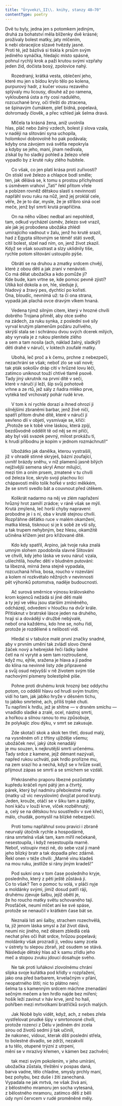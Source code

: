 ```yaml
---
title: "Úryvekz\_II\\. knihy, stanzy 48–70"
contentType: poetry
---
```


<section>

Dvě tu byly, jedna jen s potomkem jediným,  
druhá za bohatství měla blíženky dvě krásné;  
prožívaly bolest matky, jaty mlčením,  
k nebi obracejíce slzavé hvězdy jasné.  
Proti té, jež bázlivá si tiskla k prsům svým  
jediného synáčka, hledajíc místo spásné,  
pohnul rychlý krok a paži krutou svými vzpřahy  
jeden žid, dočista bosý, zpolovice nahý.

</section>

<section>

     Rozedraný, krátká vesta, oblečení jeho,  
které mu jen s bídou krylo tělo po kolena,  
purpurový hadr, z kučer vousu rezavého  
splývaly mu licousy, dlouhé až po ramena,  
vykloubená ústa a rty cosi nadulého,  
rozcuchané brvy, oči třeští do ztracena,  
se špinavým čumákem, pleť bídná, popelavá,  
dohromady člověk, a přec vzhled jak šelma dravá.

</section>

<section>

     Mlčela ta krásná žena, aniž uvolnila  
hlas, pláč nebo žalný vzdech, bolest jí slova vzala,  
v naději na slitování syna uchopila,  
holomkovi dobrovolně ho pak podávala;  
kdyby ona závojem svá světla nepokryla  
a kdyby se jeho, maní, jinam nedívala,  
získal by ho sladký pohled a železo vřelé  
vypadlo by z kruté ruky zlého hubitele.

</section>

<section>

     Co však, co jen platí krása proti zuřivosti?  
On stiskl své železo a chlapce bodl směle;  
ten, jak dělává se, k tomu s prostou příchylností  
s úsměvem vrahovi „Tati“ řekl přitom vřele  
a pobízen rovněž dětskou slastí s nevinností  
napřáhl svou ruku na nůž, jenž jej proklál cele,  
věře, že je to dar, mysle, že je stříbro siná ocel  
meče, jenž byl smrti krutá prapříčina.

</section>

<section>

     On na něho vůbec nedbal ani nepohlédl,  
tam, odkud vycházel úsměv, železo své vrazil,  
ale jak jej probodena ubožáka zhlédl  
umírajícího vadnout v žalu, jenž ho krutě srazil,  
had z Egypta slitovným se téměř státi svedl,  
cítil bolest, slzel nad ním, on, jenž život zkazil.  
Když se však soustrast a slzy uklidnily tiše,  
rychle potom slitování ustoupilo pýše.

</section>

<section>

     Obrátí se na druhou a zmatky srdcem chvějí,  
které z obou dětí a jak zraní v nenávisti.  
Co má dělat ubožačka a kdo pomůže jí?  
Kde bude, kam vrtne se, kde pomoc pevně zjistí?  
Utíká kol dokola a on, hle, sleduje ji,  
hladový a žravý pes, dychtící po kořisti.  
Ona, bloudíc, nevnímá už: ta či ona strana,  
vypadá jak plachá ovce dravým vlkem hnaná.

</section>

<section>

     Vedena týmž silným citem, který v hrozné chvíli  
dobrého Trojana přiměl, aby otce svého  
na zádech, za ruku synka, z poslední své síly  
vyrval krutým plamenům požáru zuřivého,  
skrýší stala se i schránou dvou svých dcerek milých,  
aby vyrvala je z rukou plenitele zlého  
a sem a tam nosila (ach, náklad žalný, sladký!)  
děti drahé v náručí, v loktech zoufalé matky.

</section>

<section>

     Ubohá, leč proč a k čemu, prchne z nebezpečí,  
nezachrání se však; neboť zlo se valí nově;  
tak pták sokolův dráp cítí v hrůzné lovu léči,  
zatímco uniknout touží chtivé tlamě psově.  
Tady jiný ukrutník na první dítě v seči,  
které v náručí jí leží, šíp svůj pohotově  
vrhne a ze rtů, jež sály z ňadra mléko prve,  
vytéká teď vrchovatý pohár rudé krve.

</section>

<section>

     V tom k ní rychle dorazí a ihned ohrozí ji  
silnějšími zbraněmi barbar, jenž živé ničí,  
spatří přitom druhé dítě, které v náručí jí  
sevřeno dlí v objetí, vysmívaje se, křičí:  
„Protože se k tobě vine láskou, která zpíjí,  
bezdůvodně oddělit tě od něj se mi příčí,  
aby byl váš svazek pevný, milost prokážu ti,  
k hrudi přibodnu je kopím v jednom rozmáchnutí!“

</section>

<section>

     Ubožátko jak danělka, kterou vystrašili,  
jíž v ohradě stinné skryješ, bázní zoufající,  
uvnitř brázdy sněhu, v níž plamenů jasně bílých  
nejživější semena skryl Amor milující,  
mezi tím a oním prsem, zmatené v tu chvíli  
od železa líce, skrylo svoji plachou líci  
chápavosti mělo tolik hořké v srdci měkkém,  
že se smrti svedlo bát a couvnout před útěkem.

</section>

<section>

     Kolikrát nadarmo na něj ve zlém napřažení  
hrůzný hrot zamíří zrádce; v ráně však se mýlí.  
Krutá zmýlená, leč horší chyby napravení:  
probodne je i s ní, oba v krutě stejnou chvíli.  
Rozpřáhne děťátko ruce v malém okamžení,  
matka klesá, tisknouc si je k sobě ze vší síly,  
a tak trupem nehybným, bez hlesu, okamžitě  
učiněna křížem jest pro křižované dítě.

</section>

<section>

     Kdo kdy spatřil, Arpino, jak tvoje ruka znalá  
umným slohem zpodobnila slavné Slitování  
ve chvíli, kdy jeho láska ve svou náruč vzala,  
ušlechtilá, houfec dětí v bludném putování:  
ta líbezná, mírná žena stejně vypadala,  
rozcuchaná hříva, bosa, roucho v rozevlání  
a kolem ní rozkvétalo něžných v nevinnosti  
pět výhonků potomstva, naděje budoucnosti.

</section>

<section>

     Ač surová směrnice výnosu královského  
krom kojenců nežádá si jiné děti malé  
a ty její ve věku jsou starším zmíněného,  
odcházejí, odvedeni v hloučku na dvůr krále.  
Přitisknut v bratrské lásce jeden na druhého,  
hrají si a dovádějí v družbě nebývalé,  
neboť ona každému, kdo hne se, nohu řídí,  
protože je rozdělené s nelibostí vidí.

</section>

<section>

     Hledal si v tabulce malé první značky snadné,  
aby v prvním umění tak zvládl slovo čtené  
žáček nový a hebrejské řeči řádky ladné  
četl na ní vyryté a sem tam roztroušené,  
když mu, ejhle, sražena je hlava a jí padne  
do klína na nevinné listy zde připravené  
a svůj osud nejvyšší v ně životem svým tiše  
nachovými písmeny bolestiplně píše.

</section>

<section>

     Pohne proti druhému krok hrozný bez oddychu  
potom, co oddělil hlavu od hrudi svým tnutím;  
vidí ho tam, jak jablko hryže v děsném tichu,  
to jablko smrtelné, ach, příliš trpké chuti.  
Tu napřímí k hrdlu, jež je shltne — v drsném smíchu —  
vnadidlo sladké a zralé, ocel, nástroj smrti,  
a hořkou a silnou ranou to mu způsobuje,  
že polykajíc zlou dýku, v smrt se zakusuje.

</section>

<section>

     Zde skotačí skok a skok ten třetí, dosud malý,  
na vysněném oři z třtiny ujížděje všemu;  
ubožáček neví, jaký útok nenadálý  
je mu souzen, k nejkrutější smrti určenému.  
Tady srdce z kamene, jejž démant nazývali,  
napřed rukou uchvátí, pak hrdlo prořízne mu,  
na zem srazí ho a nechá, když se v hrůze svalí,  
přijmout zápas se smrtí a se smíchem se vzdálí.

</section>

<section>

     Překrásného praporu líbezné pozůstatky  
kupředu kráčeli nyní pátý jen a čtvrtý,  
párek, který byl nadmíru přebolestné matky  
(matky už víc nevyslovím) dvojčat porod krutý.  
Jeden, krouže, otáčí se v šiku tam a zpátky,  
honí káču v louži krve, vlček rozběhnutý;  
a, celý se na dětskou hru soustřediv v své křeči,  
málo, chudák, pomyslil na blízké nebezpečí.

</section>

<section>

     Proti tomu napřáhnul svou pravici i zbraně  
neurvalý útočník rychle a hospodárně,  
rána smrtelná však tam, kam mířil nečekaně,  
nesestoupila, i když nesestoupila marně.  
Neboť, vstoupiv mezi ně, do sebe vzal ji maně  
jeho blízký bratr a tak dopadla přec zdárně.  
Řekl onen v téže chvíli: „Marně vinu kladeš  
na mou ruku, jestliže si rány jiným kradeš!“

</section>

<section>

     Pod sukní ona v tom čase posledního kryje,  
posledního, který z pěti ještě zůstává jí.  
Co to však? Ten o pomoc tu volá, v pláči nyje  
a moldánky svými, jimiž dosud patří ráji,  
druhému zjevuje šalbu, jejíž obětí je,  
že ho roucho matky světu schovaného tají.  
Prosťáček, neumí mlčet ani ke své spáse,  
protože se nenaučil v krátkém čase bát se.

</section>

<section>

     Neznalá lsti ani šalby, strachem rozechvělá,  
ta, jíž jenom láska smysl a žal život dává,  
neumí nic jiného, než děsem zbledlá celá  
nechat přes oči lhát srdce, hrůzou popelavá;  
moldánky však prozradí ji, vedou samy zcela  
v ústrety tu slepou zbraň, jež osudem se stává.  
Následuje dětský hlas až k samu zřídlu jeho  
meč a stopou zvuku jdoucí dosahuje svého.

</section>

<section>

     Ne tak proti luňákovi zlovolnému chrání  
slípka svoje kuřátka pod křídly v rozpřažení,  
jako ona před barbarem, krvelačným v přání,  
neopatrného štítí; nic to plátno není;  
šelma ta s kamenným srdcem máchne znenadání  
sečným mečem a ten hrdlo najde bez míření;  
hošík leží zavinut v háv krve, jenž ho halí,  
pohřben mezi mrtvolkami bratříčků svých malých.

</section>

<section>

     Jak Niobě bylo vidět, když, ach, z nebes zřela  
vystřelovat prudké šípy v smrtonosné chvíli,  
protože rozenci z Délu v jediném dni zcela  
sirou od životů sedmi ji tak učinili,  
že nakonec, vidouc, kterak dští poslední střela,  
to bolestné divadlo, se zdrží, nezakvílí  
a tu tělo, otupené trýzní z utrpení,  
mění se v mrazivý křemen, v kámen bez zachvění;

</section>

<section>

     tak mezi svým pokolením, v jeho umírání,  
ubožačka zůstala, třeštění v pospas daná,  
barva vadne, tělo chladne, smysly prchly maní,  
bez pohybu, bez duše i žití zanechaná.  
Vypadala ne jak mrtvá, ne však živá ani,  
z bělostného mramoru jen socha vytesaná,  
z bělostného mramoru, zatímco děti z běli  
údy nyní červcem v rudé proměněné měly.

</section>
